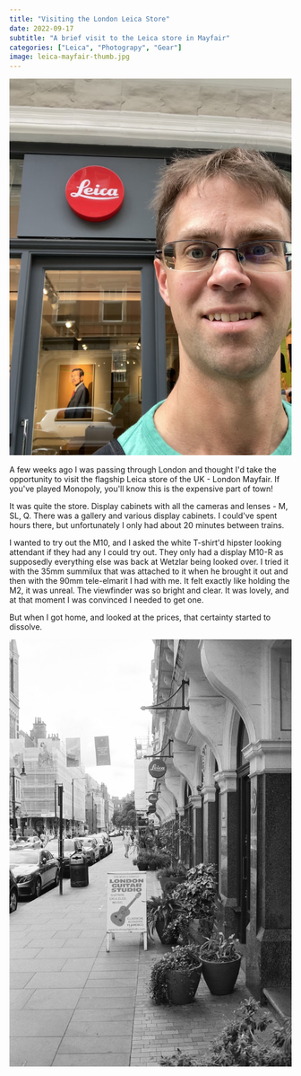 ```yaml
---
title: "Visiting the London Leica Store"
date: 2022-09-17
subtitle: "A brief visit to the Leica store in Mayfair"
categories: ["Leica", "Photograpy", "Gear"]
image: leica-mayfair-thumb.jpg
---
```


![Exciting!](leica-mayfair.jpg "Exciting!")

A few weeks ago I was passing through London and thought I'd take the opportunity to visit the flagship Leica store of the UK - London Mayfair. If you've played Monopoly, you'll know this is the expensive part of town!

It was quite the store. Display cabinets with all the cameras and lenses - M, SL, Q. There was a gallery and various display cabinets. I could've spent hours there, but unfortunately I only had about 20 minutes between trains.

I wanted to try out the M10, and I asked the white T-shirt'd hipster looking attendant if they had any I could try out. They only had a display M10-R as supposedly everything else was back at Wetzlar being looked over. I tried it with the 35mm summilux that was attached to it when he brought it out and then with the 90mm tele-elmarit I had with me. It felt exactly like holding the M2, it was unreal. The viewfinder was so bright and clear. It was lovely, and at that moment I was convinced I needed to get one.

But when I got home, and looked at the prices, that certainty started to dissolve.

![Duke Street, W1](leica-mayfair-thumb.jpg "Duke Street, W1")
